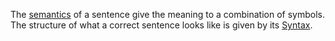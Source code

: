 The [semantics](semantics.md) of a sentence give the meaning to a combination of symbols. The structure of what a correct sentence looks like is given by its [Syntax](Syntax.md).